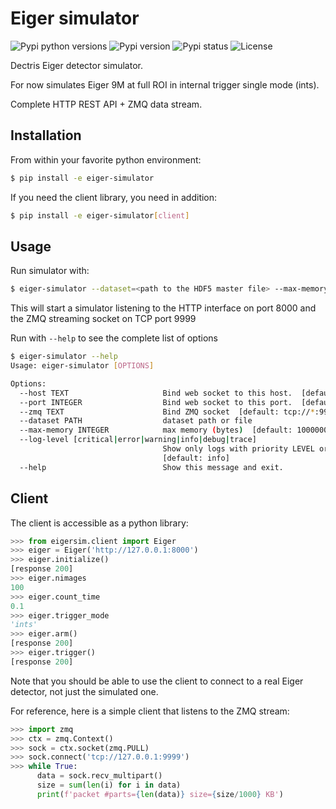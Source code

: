 # Eiger simulator

![Pypi python versions][pypi-python-versions]
![Pypi version][pypi-version]
![Pypi status][pypi-status]
![License][license]

Dectris Eiger detector simulator.

For now simulates Eiger 9M at full ROI in internal trigger single mode (ints).

Complete HTTP REST API + ZMQ data stream.

## Installation

From within your favorite python environment:

```bash
$ pip install -e eiger-simulator
```

If you need the client library, you need in addition:

```bash
$ pip install -e eiger-simulator[client]
```

## Usage

Run simulator with:

```bash
$ eiger-simulator --dataset=<path to the HDF5 master file> --max-memory=1_000_000_000
```

This will start a simulator listening to the HTTP interface on port 8000 and the
ZMQ streaming socket on TCP port 9999

Run with `--help` to see the complete list of options

```bash
$ eiger-simulator --help
Usage: eiger-simulator [OPTIONS]

Options:
  --host TEXT                     Bind web socket to this host.  [default: 0]
  --port INTEGER                  Bind web socket to this port.  [default: 8000]
  --zmq TEXT                      Bind ZMQ socket  [default: tcp://*:9999]
  --dataset PATH                  dataset path or file
  --max-memory INTEGER            max memory (bytes)  [default: 1000000000]
  --log-level [critical|error|warning|info|debug|trace]
                                  Show only logs with priority LEVEL or above
                                  [default: info]
  --help                          Show this message and exit.
```

## Client

The client is accessible as a python library:

```python
>>> from eigersim.client import Eiger
>>> eiger = Eiger('http://127.0.0.1:8000')
>>> eiger.initialize()
[response 200]
>>> eiger.nimages
100
>>> eiger.count_time
0.1
>>> eiger.trigger_mode
'ints'
>>> eiger.arm()
[response 200]
>>> eiger.trigger()
[response 200]
```

Note that you should be able to use the client to connect to a real Eiger detector, not just
the simulated one.


For reference, here is a simple client that listens to the ZMQ stream:

```python
>>> import zmq
>>> ctx = zmq.Context()
>>> sock = ctx.socket(zmq.PULL)
>>> sock.connect('tcp://127.0.0.1:9999')
>>> while True:
      data = sock.recv_multipart()
      size = sum(len(i) for i in data)
      print(f'packet #parts={len(data)} size={size/1000} KB')
```

[pypi-python-versions]: https://img.shields.io/pypi/pyversions/eiger-simulator.svg
[pypi-version]: https://img.shields.io/pypi/v/eiger-simulator.svg
[pypi-status]: https://img.shields.io/pypi/status/eiger-simulator.svg
[license]: https://img.shields.io/pypi/l/eiger-simulator.svg